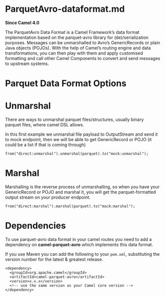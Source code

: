 # ParquetAvro-dataformat.md

**Since Camel 4.0**

The ParquetAvro Data Format is a Camel Framework’s data format
implementation based on the parquet-avro library for (de)/serialization
purposes. Messages can be unmarshalled to Avro’s GenericRecords or plain
Java objects (POJOs). With the help of Camel’s routing engine and data
transformations, you can then play with them and apply customised
formatting and call other Camel Components to convert and send messages
to upstream systems.

# Parquet Data Format Options

# Unmarshal

There are ways to unmarshal parquet files/structures, usually binary
parquet files, where camel DSL allows.

In this first example we unmarshal file payload to OutputStream and send
it to mock endpoint, then we will be able to get GenericRecord or POJO
(it could be a list if that is coming through)

    from("direct:unmarshal").unmarshal(parquet).to("mock:unmarshal");

# Marshal

Marshalling is the reverse process of unmarshalling, so when you have
your GenericRecord or POJO and marshal it, you will get the
parquet-formatted output stream on your producer endpoint.

    from("direct:marshal").marshal(parquet).to("mock:marshal");

# Dependencies

To use parquet-avro data format in your camel routes you need to add a
dependency on **camel-parquet-avro** which implements this data format.

If you use Maven you can add the following to your `pom.xml`,
substituting the version number for the latest \& greatest release.

    <dependency>
      <groupId>org.apache.camel</groupId>
      <artifactId>camel-parquet-avro</artifactId>
      <version>x.x.x</version>
      <!-- use the same version as your Camel core version -->
    </dependency>
